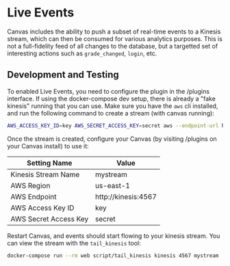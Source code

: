 # Live Events

Canvas includes the ability to push a subset of real-time events to a
Kinesis stream, which can then be consumed for various analytics
purposes. This is not a full-fidelity feed of all changes to the
database, but a targetted set of interesting actions such as
`grade_changed`, `login`, etc.

## Development and Testing

To enabled Live Events, you need to configure the plugin in the /plugins
interface. If using the docker-compose dev setup, there is already a
"fake kinesis" running that you can use. Make sure you have the `aws`
cli installed, and run the following command to create a stream (with
canvas running):

```bash
AWS_ACCESS_KEY_ID=key AWS_SECRET_ACCESS_KEY=secret aws --endpoint-url http://kinesis.docker/ kinesis create-stream --stream-name=mystream --shard-count=1 --region=us-east-1
```

Once the stream is created, configure your Canvas (by visiting /plugins on your Canvas install) to use
it:

| Setting Name          | Value               |
| --------------------- | ------------------- |
| Kinesis Stream Name   | mystream            |
| AWS Region            | us-east-1           |
| AWS Endpoint          | http://kinesis:4567 |
| AWS Access Key ID     | key                 |
| AWS Secret Access Key | secret              |

Restart Canvas, and events should start flowing to your kinesis stream.
You can view the stream with the `tail_kinesis` tool:

```bash
docker-compose run --rm web script/tail_kinesis kinesis 4567 mystream
```
